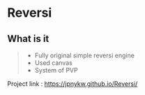 # Reversi

## What is it
> * Fully original simple reversi engine  
> * Used canvas  
> * System of PVP  

Project link : https://jpnykw.github.io/Reversi/
